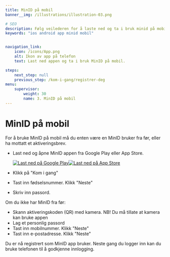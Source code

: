 ```yaml
---
title: MinID på mobil
banner__img: /illustrations/illustration-03.png

# SEO
description: Følg veilederen for å laste ned og ta i bruk minid på mobil
keywords: "ios android app minid mobil"


navigation_link:
    icon: /icons/App.png
    alt: Ikon av app på telefon
    text: Last ned appen og ta i bruk MinID på mobil.

steps:
    next_step: null
    previous_step: /kom-i-gang/registrer-deg
menu:
    supervisor:
        weight: 30
        name: 3. MinID på mobil
---
```


# MinID på mobil

For å bruke MinID på mobil må du enten være en MinID bruker fra før, eller ha mottatt et aktiveringsbrev.
- Last ned og åpne MinID appen fra Google Play eller App Store.

   [![Last ned på Google Play](/googleplay.png)](https://play.google.com/store/apps/details?id=no.digdir.minid.authenticator&pcampaignid=pcampaignidMKT-Other-global-all-co-prtnr-py-PartBadge-Mar2515-1)[![Last ned på App Store](/appstore.png)](https://apps.apple.com/no/app/minid-app/id1555414999)      
   
- Klikk på "Kom i gang" 
- Tast inn fødselsnummer. Klikk "Neste"
- Skriv inn passord.

Om du ikke har MinID fra før:
- Skann aktiveringskoden (QR) med kamera. NB! Du må tillate at kamera kan bruke appen 
- Lag et personlig passord 
- Tast inn mobilnummer. Klikk "Neste" 
- Tast inn e-postadresse. Klikk "Neste" 

Du er nå registrert som MinID app bruker. Neste gang du logger inn kan du bruke telefonen til å godkjenne innlogging.


